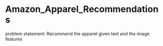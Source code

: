 # Amazon_Apparel_Recommendations

problem statement:
      Recommend the apparel given text and the image features
